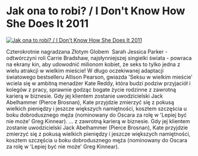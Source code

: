Jak ona to robi? / I Don't Know How She Does It 2011 
=============
[![Jak ona to robi? / I Don't Know How She Does It 2011 ](http://vidos.pl/images/player.gif)](http://vidos.pl/jak-ona-to-robi-i-don-t-know-how-she-does-it-2011)

 Czterokrotnie nagradzana Złotym Globem  Sarah Jessica Parker - odtwórczyni roli Carrie Bradshaw, najsłynniejszej singielki świata - powraca na ekrany kin, aby udowodnić milionom kobiet, że seks to tylko jedna z wielu atrakcji w wielkim mieście! W długo oczekiwanej adaptacji światowego bestselleru Allison Pearson, gwiazda 'Seksu w wielkim mieście' wciela się w ambitną menadżer Kate Reddy, która budzi podziw przyjaciół i kolegów z pracy, sprawnie godząc bogate życie rodzinne z zawrotną karierą w biznesie. Gdy jej klientem zostanie uwodzicielski Jack Abelhammer (Pierce Brosnan), Kate przyjdzie zmierzyć się z pokusą wielkich pieniędzy i jeszcze większych namiętności, kosztem szczęścia u boku dobrodusznego męża (nominowany do Oscara za rolę w 'Lepiej być nie może' Greg Kinnear).   ... z zawrotną karierą w biznesie. Gdy jej klientem zostanie uwodzicielski Jack Abelhammer (Pierce Brosnan), Kate przyjdzie zmierzyć się z pokusą wielkich pieniędzy i jeszcze większych namiętności, kosztem szczęścia u boku dobrodusznego męża (nominowany do Oscara za rolę w 'Lepiej być nie może' Greg Kinnear).
